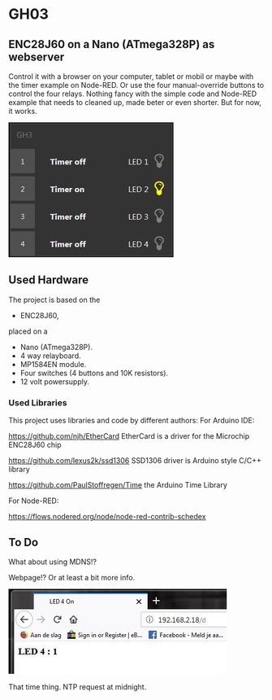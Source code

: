 # GH03

## ENC28J60 on a Nano (ATmega328P) as webserver
Control it with a browser on your computer, tablet or mobil or maybe with the timer example on Node-RED.
Or use the four manual-override buttons to control the four relays.
Nothing fancy with the simple code and Node-RED example that needs to cleaned up, made beter or even shorter.
But for now, it works.

![Diagram](https://github.com/Allday3D/GH03/blob/master/flow_dashboard.JPG)

## Used Hardware
The project is based on the
- ENC28J60,

placed on a

- Nano (ATmega328P).
- 4 way relayboard.
- MP1584EN module.
- Four switches (4 buttons and 10K resistors).
- 12 volt powersupply.

### Used Libraries
This project uses libraries and code by different authors:
For Arduino IDE:

https://github.com/njh/EtherCard EtherCard is a driver for the Microchip ENC28J60 chip

https://github.com/lexus2k/ssd1306 SSD1306 driver is Arduino style C/C++ library

https://github.com/PaulStoffregen/Time the Arduino Time Library

For Node-RED:

https://flows.nodered.org/node/node-red-contrib-schedex

## To Do

What about using MDNS!?

Webpage!? Or at least a bit more info.

![Web view](https://github.com/Allday3D/GH03/blob/master/web_view.jpg)

That time thing. NTP request at midnight.



